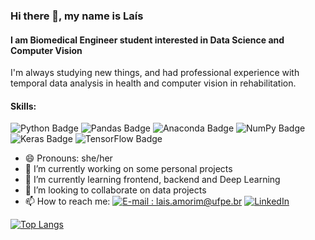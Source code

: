 ### Hi there 👋, my name is Laís
#### I am Biomedical Engineer student interested in Data Science and Computer Vision
I'm always studying new things, and had professional experience with temporal data analysis in health and computer vision in rehabilitation.

#### Skills: 
![Python Badge](https://img.shields.io/badge/Python-000?style=for-the-badge&logo=python&logoColor=3776AB)
![Pandas Badge](https://img.shields.io/badge/Pandas-150458?style=for-the-badge&logo=pandas&logoColor=white)
![Anaconda Badge](https://img.shields.io/badge/Anaconda-44A833?style=for-the-badge&logo=anaconda&logoColor=white)
![NumPy Badge](https://img.shields.io/badge/NumPy-013243?style=for-the-badge&logo=numpy&logoColor=white)
![Keras Badge](https://img.shields.io/badge/Keras-D00000?style=for-the-badge&logo=keras&logoColor=white)
![TensorFlow Badge](https://img.shields.io/badge/TensorFlow-FF6F00?style=for-the-badge&logo=tensorflow&logoColor=white)

- 😄 Pronouns: she/her
- 🔭 I’m currently working on some personal projects 
- 🌱 I’m currently learning frontend, backend and Deep Learning
- 👯 I’m looking to collaborate on data projects 
- 📫 How to reach me:   [![E-mail : lais.amorim@ufpe.br](https://img.shields.io/badge/-Email-000?style=for-the-badge&logo=gmail&logoColor=E94D5F)](mailto:lais.amorim@ufpe.br)
    [![LinkedIn](https://img.shields.io/badge/-LinkedIn-000?style=for-the-badge&logo=linkedin&logoColor=30A3DC)](https://www.linkedin.com/in/lais-souza-amorim/)
 

[![Top Langs](https://github-readme-stats.vercel.app/api/top-langs/?username=laisorim5)](https://github.com/anuraghazra/github-readme-stats)

